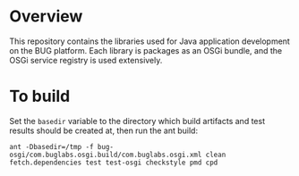 # Overview
This repository contains the libraries used for Java application development on the BUG platform.  Each library is packages as an OSGi bundle, and the OSGi service registry is used extensively.

# To build 
Set the `basedir` variable to the directory which build artifacts and test results should be created at, then run the ant build:

    ant -Dbasedir=/tmp -f bug-osgi/com.buglabs.osgi.build/com.buglabs.osgi.xml clean fetch.dependencies test test-osgi checkstyle pmd cpd
